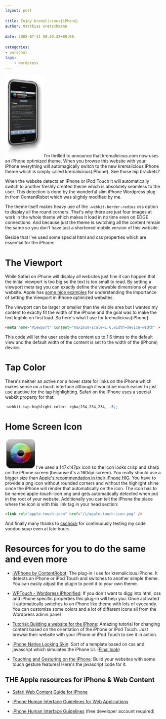 ```yaml
---
layout: post

title: Enjoy Kremalicious{iPhone}
author: Matthias Kretschmann

date: 2008-07-11 00:20:22+00:00

categories:
- personal
tags:
    - wordpress
---
```


![](../media/kremaliciousiphone_thumb.png)I'm thrilled to announce that kremalicious.com now uses an iPhone optimized theme. When you browse this website with your iPhone everything will automagically switch to the new kremalicious iPhone theme which is simply called kremalicious{iPhone}. See those hip brackets?

When the website detects an iPhone or iPod Touch it will automatically switch to another freshly created theme which is absolutely seamless to the user. This detection is done by the wonderful slim iPhone Wordpress plug-in from ContentRobot which was slightly modified by me.

The theme itself makes heavy use of the `-webkit-border-radius` css option to display all the round corners. That's why there are just four images at work in the whole theme which makes it load in no time even on EDGE connections. And because just the theme is switching all the content remain the same so you don't have just a shortened mobile version of this website.

Beside that I've used some special html and css properties which are essential for the iPhone:

# The Viewport

While Safari on iPhone will display all websites just fine it can happen that the initial viewport is too big so the text is too small to read. By setting a viewport meta tag you can exactly define the viewable dimensions of your website. Apple has [some nice examples](http://developer.apple.com/documentation/AppleApplications/Reference/SafariWebContent/UsingtheViewport/chapter_4_section_3.html#//apple_ref/doc/uid/TP40006509-SW33) for understanding the importance of setting the Viewport in iPhone optimized websites.

The viewport can be larger or smaller than the visible area but I wanted my content to exactly fit the width of the iPhone and the goal was to make the text legible on first load. So here's what I use for kremalicious{iPhone}:

```html
<meta name="Viewport" content="maximum-scale=1.6,width=device-width" >
```

This code will let the user scale the content up to 1.6 times to the default view and the default width of the content is set to the width of the (iPhone) device.


# Tap Color

There's neither an active nor a hover state for links on the iPhone which makes sense on a touch interface although it would be much easier to just use a:active for the tap highlighting. Safari on the iPhone uses a special webkit property for that:

```css
-webkit-tap-highlight-color: rgba(234,234,234, .5);
```

# Home Screen Icon

![image](../media/kremalicious-iconiphone.png)I've used a 147x147px icon so the icon looks crisp and sharp on the iPhone screen (because it's a 160dpi screen). You really should use a bigger size than [Apple's recommendation in their iPhone HIG](https://developer.apple.com/iphone/library/documentation/UserExperience/Conceptual/MobileHIG/IconsImages/chapter_14_section_2.html). You have to provide a png icon without rounded corners and without the highlight shine since the iPhone will render that automatically on the icon. The icon has to be named apple-touch-icon.png and gets automatically detected when put in the root of your website. Additionally you can tell the iPhone the place where the icon is with this link tag in your head section:

```html
<link rel="apple-touch-icon" href="/i/apple-touch-icon.png" />
```

And finally many thanks to [cschock](http://www.cschock.de) for continuously testing my code voodoo soup even at late hours.


# Resources for you to do the same and even more

  * [iWPhone by ContentRobot](http://iwphone.contentrobot.com/): The plug-in I use for kremalicious.iPhone. It detects an iPhone or iPod Touch and switches to another simple theme. You can easily adjust the plugin to point it to your own theme.

  * [WPTouch - Wordpress iPhonified](http://www.bravenewcode.com/wptouch/): If you don't want to digg into html, css and iPhone specific properties this plug-in will help you. Once activated it automatically switches to an iPhone like theme with lots of eyecandy. You can customize some colors and a lot of different icons all from the Wordpress admin panel

  * [Tutorial: Building a website for the iPhone](http://www.engageinteractive.co.uk/blog/2008/06/19/tutorial-building-a-website-for-the-iphone/): Amazing tutorial for changing content based on the orientation of the iPhone or iPod Touch. Just browse their website with your iPhone or iPod Touch to see it in action.

  * [iPhone Native Looking Skin](http://ajaxian.com/archives/iphone-native-looking-skin): Sort of a template based on css and javascript which simulates the iPhone UI. ([Final look](http://joehewitt.com/files/iphone/navigation.html))

  * [Touching and Gesturing on the iPhone](http://ajaxian.com/archives/iphone-native-looking-skin): Build your websites with some touch gesture features! Here's the javascript code for it.


## THE Apple resources for iPhone & Web Content

  * [Safari Web Content Guide for iPhone](http://developer.apple.com/documentation/AppleApplications/Reference/SafariWebContent/Introduction/chapter_1_section_1.html)

  * [iPhone Human Interface Guidelines for Web Applications](http://developer.apple.com/documentation/iPhone/Conceptual/iPhoneHIG/Introduction/chapter_1_section_1.html)

  * [iPhone Human Interface Guidelines](https://developer.apple.com/iphone/library/documentation/UserExperience/Conceptual/MobileHIG/Introduction/chapter_1_section_1.html) (free developer account required)
